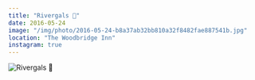 ```yaml
---
title: "Rivergals 🌾"
date: 2016-05-24
image: "/img/photo/2016-05-24-b8a37ab32bb810a32f8482fae887541b.jpg"
location: "The Woodbridge Inn"
instagram: true
---
```


![Rivergals 🌾](/img/photo/2016-05-24-b8a37ab32bb810a32f8482fae887541b.jpg)
